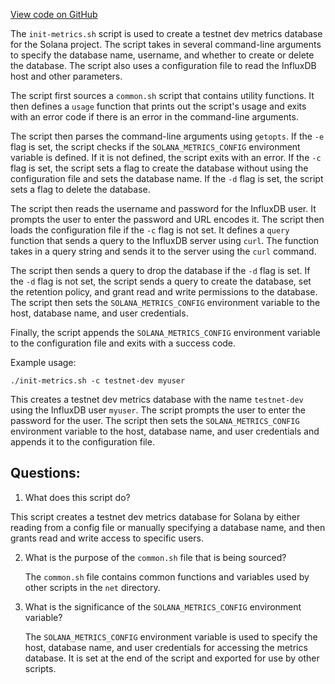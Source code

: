 [View code on GitHub](https://github.com/solana-labs/solana/blob/master/net/init-metrics.sh)

The `init-metrics.sh` script is used to create a testnet dev metrics database for the Solana project. The script takes in several command-line arguments to specify the database name, username, and whether to create or delete the database. The script also uses a configuration file to read the InfluxDB host and other parameters.

The script first sources a `common.sh` script that contains utility functions. It then defines a `usage` function that prints out the script's usage and exits with an error code if there is an error in the command-line arguments.

The script then parses the command-line arguments using `getopts`. If the `-e` flag is set, the script checks if the `SOLANA_METRICS_CONFIG` environment variable is defined. If it is not defined, the script exits with an error. If the `-c` flag is set, the script sets a flag to create the database without using the configuration file and sets the database name. If the `-d` flag is set, the script sets a flag to delete the database.

The script then reads the username and password for the InfluxDB user. It prompts the user to enter the password and URL encodes it. The script then loads the configuration file if the `-c` flag is not set. It defines a `query` function that sends a query to the InfluxDB server using `curl`. The function takes in a query string and sends it to the server using the `curl` command.

The script then sends a query to drop the database if the `-d` flag is set. If the `-d` flag is not set, the script sends a query to create the database, set the retention policy, and grant read and write permissions to the database. The script then sets the `SOLANA_METRICS_CONFIG` environment variable to the host, database name, and user credentials.

Finally, the script appends the `SOLANA_METRICS_CONFIG` environment variable to the configuration file and exits with a success code.

Example usage:
```
./init-metrics.sh -c testnet-dev myuser
```
This creates a testnet dev metrics database with the name `testnet-dev` using the InfluxDB user `myuser`. The script prompts the user to enter the password for the user. The script then sets the `SOLANA_METRICS_CONFIG` environment variable to the host, database name, and user credentials and appends it to the configuration file.
## Questions: 
 1. What does this script do?
   
   This script creates a testnet dev metrics database for Solana by either reading from a config file or manually specifying a database name, and then grants read and write access to specific users.

2. What is the purpose of the `common.sh` file that is being sourced?
   
   The `common.sh` file contains common functions and variables used by other scripts in the `net` directory.

3. What is the significance of the `SOLANA_METRICS_CONFIG` environment variable?
   
   The `SOLANA_METRICS_CONFIG` environment variable is used to specify the host, database name, and user credentials for accessing the metrics database. It is set at the end of the script and exported for use by other scripts.